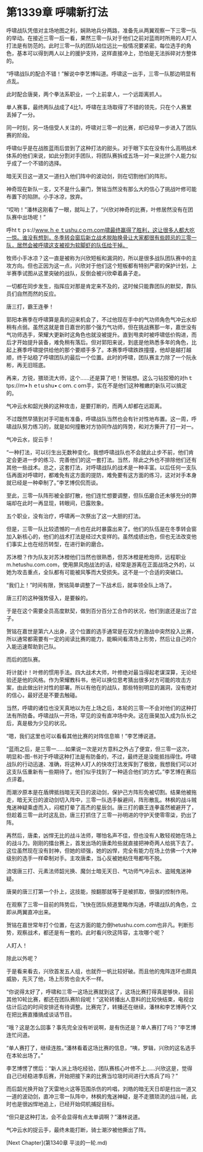 # 第1339章 呼啸新打法

呼啸战队凭借对主场地图之利，娴熟地兵分两路，准备先从两翼观察一下三零一队的举动。在接近三零一后一看，果然三零一队对于他们之前对蓝雨时所用的人盯人打法是有防范的。此时三零一队的团队站位远比一般情况要紧密。每位选手的角色，基本可以得到两人以上的援护支持，这样直接冲上，恐怕是无法拆碎对方整体的。

“呼啸战队的配合不错！”解说中李艺博叫道。呼啸这一出手，三零一队那边明显有点乱。

此时配合唐昊，两个拳法系职业，一个上前拿人，一个远距离抓人。

单人赛事，最终两队战成了4比1，呼啸在主场取得了不错的领先，只在个人赛里丢掉了一分。

同一时刻，另一场倍受人关注的，呼啸对三零一的比赛，却已经早一步进入了团队赛的阶段。

呼啸似乎是在战胜蓝雨后尝到了这种打法的甜头。对于眼下实在没有什么高明战术体系的他们来说，如此分割对手团队，将团队赛拆成五场一对一来比拼个人能力似乎成了一个不错的选择。

暗无天日这一道又一道扫入他们阵中的波动剑，则在切割他们的阵形。

神奇现在新队一支，又不是什么豪门，贺铭当然没有那么大的信心了挑战叶修可能布置下的陷阱。小手冰凉，放弃。

“哎哟！”潘林这刚看了一眼，就叫上了，“兴欣对神奇的比赛，叶修居然没有在团队赛中出场呢！”

呼htｔｐs://www.ｈｅｔushu.cｏｍ.com啸最终赢得了胜利，这让很多人都大吃一惊。谁没有想到，冬季转会窗后新立战术脱胎换骨让大家都很有些顾忌的三零一队，居然会被呼啸这支被视为软脚虾的队伍给干掉。

牧师小手冰凉？这一直是被称为兴欣短板和漏洞的，所以是很多战队团队赛中的主攻方向。但也正因为这一点，兴欣对于他们这个短板都有特别严密的保护计划，上半赛季试图从这里突破的战队，反倒会被兴欣牵着鼻子走。

一切都在同步发生，指挥应对那是肯定来不及的，这时候只能靠团队的默契，靠队员们自然而然的反应。

唐三打，霸王连拳！

郭阳本赛季在呼啸算是真的迎来机会了，不过他现在手中的气功师角色气冲云水却稍有点弱。虽然这就是昔日嘉世的那个强力气功师，但在挑战赛那一年，嘉世没有气功师选手，荣耀大更新时这角色也就没被提升。直到甩卖时被呼啸低价购进，而后才开始提升装备，难免稍有落后。但对郭阳来说，到底是他熟悉多年的角色，比起上赛季呼啸提供给他的那个要顺手多了。本赛季呼啸跌跌撞撞，他却是越打越顺，终于站稳了呼啸团队的最后一个位置。此时的呼啸，团队赛主力除了一个阮永彬，再无旧班底。

再来，方锐，猥琐流大师，这个……还是算了吧！贺铭想。这么刁钻狡猾的对hｔtps://ｍ•ｈｅtｕshu•ｃoｍ.ｃoｍ手，实在不是他们这种稚嫩的新队可以搞定的。

气冲云水和韶光换的这种攻击，是要打断的，而两人却都在远距离。

不过既然早猜到对手可能有准备，呼啸战队当然也会有针对性地布置。这一周，呼啸战队努力练习的，就是如何撞散对方协同作战的阵势，和对方撕开了打一对一。

气冲云水，捉云手！

“一种打法，可以衍生出无数种变化。我想呼啸战队也不会就此止步不前，他们肯定会更进一步的练习、完善他们的这一套打法。当然，除此之外也不排除他们还有其他一些战术。总之，这套打法，对呼啸战队的战术是一种丰富。以后任何一支队伍再面对呼啸时，都难免有这方面的提防，难免要有这方面的练习，这对对手本身就已经是一种牵制了。”李艺博侃侃而谈。

至此，三零一队阵形被全部打散，他们连忙想要调整，但队伍磨合还未够充分的弊端却在此时一再显现，转眼间，已露败象。

五个职业，没有治疗，呼啸再一次祭出了这一大胆的打法。

但是，三零一队比较遗憾的一点也在此时暴露出来了。他们的队伍是在冬季转会窗加入新核心的，他们的战术打法是经过大变样的。虽然成绩出色，但也无法改变他们事实上也在经历转型，在进行新的磨合。

苏沐橙？作为队友对苏沐橙他们当然也很熟悉，但苏沐橙是枪炮师，远程职业m.hetushu.com.com，使用屏风炮战法的话，经常是游离在正面战场之外的，以她为攻击重点，全队都有可能被风筝而大受损失。这不是一个合适的突破口。

“我们上！”时间有限，贺铭简单调整了一下战术后，就率领全队上场了。

唐三打的这种强势侵入，是要躲的。

于是在这个需要全员高度默契，做到百分百分工合作的状况，他们到底还是出了岔子。

贺铭在嘉世是第六人出身，这个位置的选手通常是在双方的激战中突然投入比赛，所以通常都需要有一定的阅读比赛的能力，能瞬间看清场上形势，然后让自己的介入能迅速帮助到己队。

而后的团队赛。

将计就计！叶修的惯用手法。四大战术大师，叶修绝对最当得起老谋深算，无论经验还是他的风格。作为荣耀教科书，他可以换位思考猜出很多对方可能的攻击方案，由此做出针对性的部署。所以有他在的战队，那些特别明显的漏洞，没有绝对的信心，最好还是不要去触碰。

当然，呼啸的诸位也没天真地以为在上场之后，本轮的三零一不会对他们的这种打法有所防备。呼啸战队一开场，罕见的没有直冲场中央。这在唐昊加入成为队长之后，真是极为少见的状况。

“嗯，我们这里也可以看看其他比赛的对阵信息嘛！”李艺博说道。

“蓝雨之后，是三零一……如果说一次是对方意料之外占了便宜，但三零一这次，明显和-图-书对于呼啸这种打法是有防备的，不过，最终还是没能抵挡得住。呼啸战队的行动迅速、准确，将这种人盯人的快攻打法发挥到了极致，我想我们可以对这支队伍重新有一些期待了。他们似乎找到了一种适合他们的方式。”李艺博在赛后点评着。

而潮汐原本是在盾牌抵挡暗无天日的波动剑，保护己方阵形免被切割。结果他被拖走，暗无天日的波动剑切入阵中，三零一队选手躲避间，阵形散乱。林枫的战斗贼鬼迷神疑乘虚而入，闷棍打晕了高杰的星辰剑。唐三打的霸王连拳虽然被避开了，但趁着三零一此时这乱劲，唐三打抓住了三零一孙明进的守护天使零零柒，扔出了阵。

再然后，唐柔，凶悍无比的战斗法师，哪怕名声不佳，但也没有人敢轻视她在场上的战斗力。刚刚的擂台赛上，首发出场的唐柔险些就直接把神奇两人给挑下去了。这位虽然现在没有封神，但她的顽强，她的凶悍，完全有能力在场上仿佛一个大神级别的选手一样牵制对手。主攻唐柔，当心反被她粘住甩都甩不脱。

流氓唐三打、元素法师韶光换、魔剑士暗无天日、气功师气冲云水、盗贼鬼迷神疑。

唐昊的唐三打第一个扑上，这技能，按翻那就等于是被抓取，很强的控制作用。

在观察了三零一目前的阵势后，飞快在团队频道里略作沟通，呼啸战队的角色，立即从两翼直冲出来。

贺铭在嘉世常年打个位置，在这方面的能力倒hetushu.com.com也非凡。判断形势，观察战术，都还是有一套的。此时看兴欣这阵容，主攻哪个呢？

人盯人！

除此以外呢？

于是看来看去，兴欣首发五人组，也就乔一帆比较好破。而且他的鬼阵连环也颇具威胁，先灭了他，场上形势也会大不一样。

“你说得太好了，呼啸和三零一这场比赛就到这了，这场比赛打得真是够快，目前其他10轮比赛，都还在团队赛阶段呢！”这轮转播出人意料的比较快结束，电视台估计后边的时间安排还有待调整。比赛完了，转播还在继续，潘林和李艺博两个又在把比赛直播搞成谈话节目。

“哦？这是怎么回事？事先完全没有听说啊，是有伤还是？单人赛打了吗？”李艺博连忙问道。

“单人赛打了，继续连胜。”潘林看着这场比赛的信息，“咦，罗辑，兴欣的这名选手在本轮出场了。”

李艺博愣了愣后：“新人派上场吃经验，团队赛核心叶修不上……兴欣这是，觉得自己已经稳进季后赛，开始把接下来的比赛当垃圾时间进行大练兵了吗？”

而后韶光换开始了天雷地火这等范围杀伤的吟唱，刘皓的暗无天日却是扫出一道又一道的波动剑，直冲三零一队阵中，林枫的鬼迷神疑，是不走猥琐流的战斗贼，此时也是很凶悍地追上，已经开始伺机捕捉目标。

“但只是这种打法，会不会显得有点太单调啊？”潘林说道。

气冲云水的捉云手，最终未能打断，骑士潮汐被他撕出了阵。



[Next Chapter](第1340章 平淡的一轮.md)